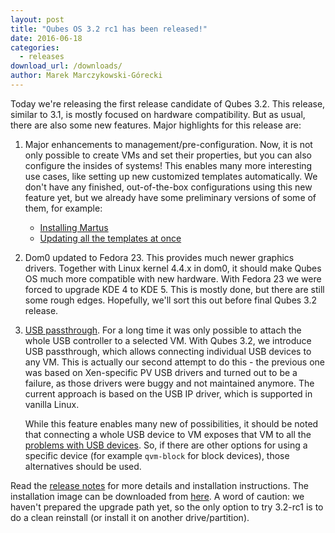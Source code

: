 ```yaml
---
layout: post
title: "Qubes OS 3.2 rc1 has been released!"
date: 2016-06-18
categories:
  - releases
download_url: /downloads/
author: Marek Marczykowski-Górecki
---
```

Today we're releasing the first release candidate of Qubes 3.2. This release,
similar to 3.1, is mostly focused on hardware compatibility. But as usual,
there are also some new features. Major highlights for this release are:

1. Major enhancements to management/pre-configuration. Now, it is not only
   possible to create VMs and set their properties, but you can also configure
   the insides of systems! This enables many more interesting use cases, like
   setting up new customized templates automatically. We don't have any
   finished, out-of-the-box configurations using this new feature yet, but we
   already have some preliminary versions of some of them, for example:

   * [Installing Martus][salt-martus]
   * [Updating all the templates at once][template-update]

2. Dom0 updated to Fedora 23. This provides much newer graphics drivers.
   Together with Linux kernel 4.4.x in dom0, it should make Qubes OS much more
   compatible with new hardware. With Fedora 23 we were forced to upgrade KDE 4
   to KDE 5. This is mostly done, but there are still some rough edges.
   Hopefully, we'll sort this out before final Qubes 3.2 release.

3. [USB passthrough][usb-passthrough]. For a long time it was only possible to
   attach the whole USB controller to a selected VM. With Qubes 3.2, we
   introduce USB passthrough, which allows connecting individual USB devices to
   any VM. This is actually our second attempt to do this - the previous one was
   based on Xen-specific PV USB drivers and turned out to be a failure, as those
   drivers were buggy and not maintained anymore. The current approach is based
   on the USB IP driver, which is supported in vanilla Linux.

   While this feature enables many new of possibilities, it should be noted that
   connecting a whole USB device to VM exposes that VM to all the [problems with
   USB devices][usb-challenges]. So, if there are other options for using a
   specific device (for example `qvm-block` for block devices), those
   alternatives should be used.

Read the [release notes][release-notes] for more details and installation
instructions. The installation image can be downloaded from [here][download].
A word of caution: we haven't prepared the upgrade path yet, so the only option
to try 3.2-rc1 is to do a clean reinstall (or install it on another
drive/partition).

[release-notes]: https://www.qubes-os.org/doc/releases/3.2/release-notes/
[download]: https://www.qubes-os.org/downloads/
[salt-martus]: https://gist.github.com/marmarek/29f9a4a1f3a7a457cf2b449ab0b0e2f4
[template-update]: http://article.gmane.org/gmane.os.qubes.user/784
[usb-passthrough]: https://www.qubes-os.org/doc/usb/#tocAnchor-1-1-5
[usb-challenges]: http://blog.invisiblethings.org/2011/05/31/usb-security-challenges.html
